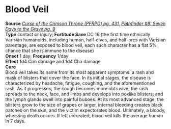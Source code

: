 # Blood Veil

**Source** [_Curse of the Crimson Throne (PFRPG) pg. 431_](http://paizo.com/products/btpy9nme?Pathfinder-Adventure-Path-Curse-of-the-Crimson-Throne), [_Pathfinder #8: Seven Days to the Grave pg. 9_](http://paizo.com/pathfinder/adventurePath/curseOfTheCrimsonThrone/v5748btpy82qy)  
**Type** contact or injury; **Fortitude Save** DC 16 (the first time ethnically Varisian humanoids, including human, half-elves, and half-orcs with Varisian parentage, are exposed to blood veil, each such character has a flat 5% chance that she is immune to the disease)  
**Onset** 1 day; **Frequency** 1/day  
**Effect** 1d4 Con damage and 1d4 Cha damage  
**Cure**  
Blood veil takes its name from its most apparent symptoms: a rash and mask of blisters that cover the face. In its initial stages, the disease is characterized by headache, fatigue, coughing, and the aforementioned rash. As it progresses, the cough becomes more obtrusive; the rash spreads to the neck, face, and limbs and develops into poxlike blisters; and the lymph glands swell into painful buboes. At its most advanced stage, the blisters grow to the size of grapes or larger, internal bleeding creates black patches on the skin, and the victim expectorates blood. Ultimately, a bloody, wheezing death occurs. If left untreated, blood veil kills the average human in 7 days.